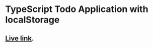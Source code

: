 # TypeScript Todo Application with localStorage
## [Live link](https://typescript-todo-app-local.netlify.app/).
